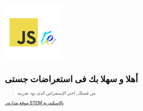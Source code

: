 ![logo](../assets/img/logo.png)

# أهلا و سهلا بك فى استعراضات جستى

> من فضلك, اختر الإستعراض الذى تود تجربته

[موقع مدارس STEM بالإسكندرية](ar/STEM.html ':ignore')
